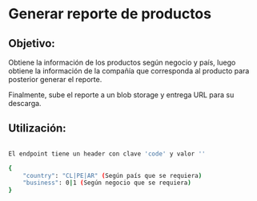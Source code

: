 # Generar reporte de productos

## Objetivo:

Obtiene la información de los productos según negocio y país, luego obtiene la información de la compañía que corresponda al producto para posterior
generar el reporte.

Finalmente, sube el reporte a un blob storage y entrega URL para su descarga.

## Utilización:
```sh

El endpoint tiene un header con clave 'code' y valor ''

{
    "country": "CL|PE|AR" (Según país que se requiera)
    "business": 0|1 (Según negocio que se requiera)
}

```